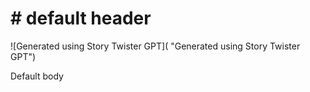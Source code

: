 # # default header
![Generated using Story Twister GPT]( "Generated using Story Twister GPT")

Default body